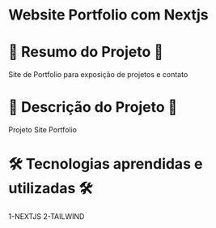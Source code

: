 # Website Portfolio com Nextjs


# 📄 Resumo do Projeto 📄

Site de Portfolio para exposição de projetos e contato

# 📖 Descrição do Projeto 📖 

Projeto Site Portfolio

# 🛠️ Tecnologias aprendidas e utilizadas 🛠️

1-NEXTJS
2-TAILWIND 
